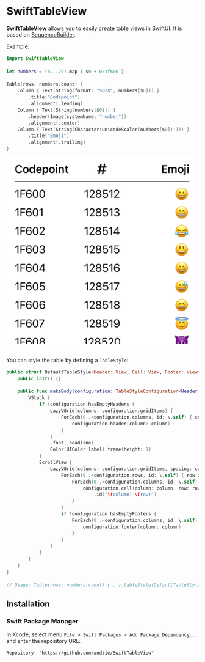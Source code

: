 # SwiftTableView

**SwiftTableView** allows you to easily create table views in SwiftUI. It is based on [SequenceBuilder](https://github.com/andtie/SequenceBuilder).

Example:
```swift
import SwiftTableView

let numbers = (0...79).map { $0 + 0x1f600 }

Table(rows: numbers.count) {
    Column { Text(String(format: "%02X", numbers[$0])) }
        .title("Codepoint")
        .alignment(.leading)
    Column { Text(String(numbers[$0])) }
        .header(Image(systemName: "number"))
        .alignment(.center)
    Column { Text(String(Character(UnicodeScalar(numbers[$0])!))) }
        .title("Emoji")
        .alignment(.trailing)
}
```

![Example](preview.png "Example Table")

You can style the table by defining a `TableStyle`:
```swift
public struct DefaultTableStyle<Header: View, Cell: View, Footer: View>: TableStyle {
    public init() {}

    public func makeBody(configuration: TableStyleConfiguration<Header, Cell, Footer>) -> some View {
        VStack {
            if !configuration.hasEmptyHeaders {
                LazyVGrid(columns: configuration.gridItems) {
                    ForEach(0..<configuration.columns, id: \.self) { column in
                        configuration.header(column: column)
                    }
                }
                .font(.headline)
                Color(UIColor.label).frame(height: 1)
            }
            ScrollView {
                LazyVGrid(columns: configuration.gridItems, spacing: configuration.spacing ?? 8) {
                    ForEach(0..<configuration.rows, id: \.self) { row in
                        ForEach(0..<configuration.columns, id: \.self) { column in
                            configuration.cell(column: column, row: row)
                                .id("\(column)-\(row)")
                        }
                    }
                    if !configuration.hasEmptyFooters {
                        ForEach(0..<configuration.columns, id: \.self) { column in
                            configuration.footer(column: column)
                        }
                    }
                }
            }
        }
    }
}

// Usage: Table(rows: numbers.count) { … }.tableStyle(DefaultTableStyle())
```

## Installation

### Swift Package Manager

In Xcode, select menu `File > Swift Packages > Add Package Dependency...` and enter the repository URL.
```
Repository: "https://github.com/andtie/SwiftTableView"
```
